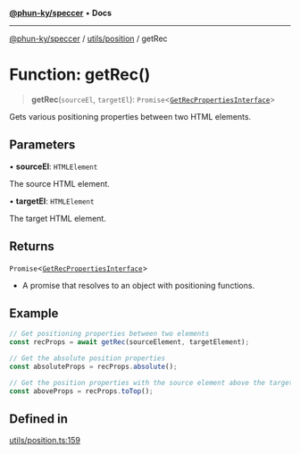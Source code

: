 [**@phun-ky/speccer**](../../../README.md) • **Docs**

***

[@phun-ky/speccer](../../../README.md) / [utils/position](../README.md) / getRec

# Function: getRec()

> **getRec**(`sourceEl`, `targetEl`): `Promise`\<[`GetRecPropertiesInterface`](../../../types/interfaces/position/interfaces/GetRecPropertiesInterface.md)\>

Gets various positioning properties between two HTML elements.

## Parameters

• **sourceEl**: `HTMLElement`

The source HTML element.

• **targetEl**: `HTMLElement`

The target HTML element.

## Returns

`Promise`\<[`GetRecPropertiesInterface`](../../../types/interfaces/position/interfaces/GetRecPropertiesInterface.md)\>

- A promise that resolves to an object with positioning functions.

## Example

```ts
// Get positioning properties between two elements
const recProps = await getRec(sourceElement, targetElement);

// Get the absolute position properties
const absoluteProps = recProps.absolute();

// Get the position properties with the source element above the target element
const aboveProps = recProps.toTop();
```

## Defined in

[utils/position.ts:159](https://github.com/phun-ky/speccer/blob/main/src/utils/position.ts#L159)

